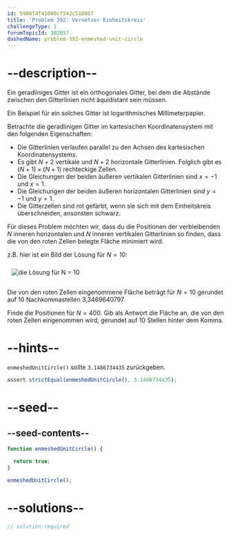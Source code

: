 ```yaml
---
id: 5900f4f41000cf542c510007
title: 'Problem 392: Vernetzer Einheitskreis'
challengeType: 1
forumTopicId: 302057
dashedName: problem-392-enmeshed-unit-circle
---
```


# --description--

Ein geradliniges Gitter ist ein orthogonales Gitter, bei dem die Abstände zwischen den Gitterlinien nicht äquidistant sein müssen.

Ein Beispiel für ein solches Gitter ist logarithmisches Millimeterpapier.

Betrachte die geradlinigen Gitter im kartesischen Koordinatensystem mit den folgenden Eigenschaften:

- Die Gitterlinien verlaufen parallel zu den Achsen des kartesischen Koordinatensystems.
- Es gibt $N + 2$ vertikale und $N + 2$ horizontale Gitterlinien. Folglich gibt es $(N + 1) \times (N + 1)$ rechteckige Zellen.
- Die Gleichungen der beiden äußeren vertikalen Gitterlinien sind $x = -1$ und $x = 1$.
- Die Gleichungen der beiden äußeren horizontalen Gitterlinien sind $y = -1$ und $y = 1$.
- Die Gitterzellen sind rot gefärbt, wenn sie sich mit dem Einheitskreis überschneiden, ansonsten schwarz.

Für dieses Problem möchten wir, dass du die Positionen der verbleibenden $N$ inneren horizontalen und $N$ inneren vertikalen Gitterlinien so finden, dass die von den roten Zellen belegte Fläche minimiert wird.

z.B. hier ist ein Bild der Lösung für $N = 10$:

<img alt="die Lösung für N = 10" src="https://cdn.freecodecamp.org/curriculum/project-euler/enmeshed-unit-circle.png" style="background-color: white; padding: 10px; display: block; margin-right: auto; margin-left: auto; margin-bottom: 1.2rem;" />

Die von den roten Zellen eingenommene Fläche beträgt für $N = 10$ gerundet auf 10 Nachkommastellen 3,3469640797.

Finde die Positionen für $N = 400$. Gib als Antwort die Fläche an, die von den roten Zellen eingenommen wird, gerundet auf 10 Stellen hinter dem Komma.

# --hints--

`enmeshedUnitCircle()` sollte `3.1486734435` zurückgeben.

```js
assert.strictEqual(enmeshedUnitCircle(), 3.1486734435);
```

# --seed--

## --seed-contents--

```js
function enmeshedUnitCircle() {

  return true;
}

enmeshedUnitCircle();
```

# --solutions--

```js
// solution required
```
